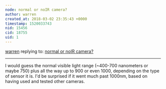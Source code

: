```yaml
---
node: normal or noIR camera?
author: warren
created_at: 2018-03-02 23:35:43 +0000
timestamp: 1520033743
nid: 15456
cid: 18755
uid: 1
---
```




[warren](../profile/warren) replying to: [normal or noIR camera?](../notes/iamben/01-04-2018/normal-or-noir-camera)

----
I would guess the normal visible light range (~400-700 nanometers or maybe 750) plus all the way up to 900 or even 1000, depending on the type of sensor it is. I'd be surprised if it went much past 1000nm, based on having used and tested other cameras.